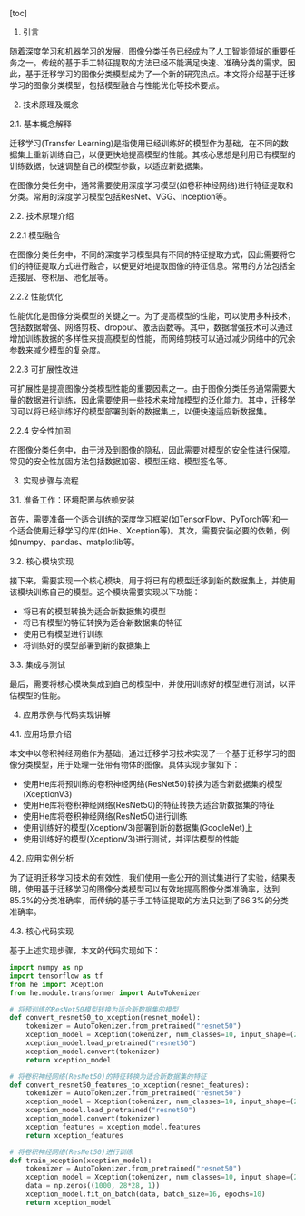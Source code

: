 
[toc]                    
                
                
1. 引言

随着深度学习和机器学习的发展，图像分类任务已经成为了人工智能领域的重要任务之一。传统的基于手工特征提取的方法已经不能满足快速、准确分类的需求。因此，基于迁移学习的图像分类模型成为了一个新的研究热点。本文将介绍基于迁移学习的图像分类模型，包括模型融合与性能优化等技术要点。

2. 技术原理及概念

2.1. 基本概念解释

迁移学习(Transfer Learning)是指使用已经训练好的模型作为基础，在不同的数据集上重新训练自己，以便更快地提高模型的性能。其核心思想是利用已有模型的训练数据，快速调整自己的模型参数，以适应新数据集。

在图像分类任务中，通常需要使用深度学习模型(如卷积神经网络)进行特征提取和分类。常用的深度学习模型包括ResNet、VGG、Inception等。

2.2. 技术原理介绍

2.2.1 模型融合

在图像分类任务中，不同的深度学习模型具有不同的特征提取方式，因此需要将它们的特征提取方式进行融合，以便更好地提取图像的特征信息。常用的方法包括全连接层、卷积层、池化层等。

2.2.2 性能优化

性能优化是图像分类模型的关键之一。为了提高模型的性能，可以使用多种技术，包括数据增强、网络剪枝、dropout、激活函数等。其中，数据增强技术可以通过增加训练数据的多样性来提高模型的性能，而网络剪枝可以通过减少网络中的冗余参数来减少模型的复杂度。

2.2.3 可扩展性改进

可扩展性是提高图像分类模型性能的重要因素之一。由于图像分类任务通常需要大量的数据进行训练，因此需要使用一些技术来增加模型的泛化能力。其中，迁移学习可以将已经训练好的模型部署到新的数据集上，以便快速适应新数据集。

2.2.4 安全性加固

在图像分类任务中，由于涉及到图像的隐私，因此需要对模型的安全性进行保障。常见的安全性加固方法包括数据加密、模型压缩、模型签名等。

3. 实现步骤与流程

3.1. 准备工作：环境配置与依赖安装

首先，需要准备一个适合训练的深度学习框架(如TensorFlow、PyTorch等)和一个适合使用迁移学习的库(如He、Xception等)。其次，需要安装必要的依赖，例如numpy、pandas、matplotlib等。

3.2. 核心模块实现

接下来，需要实现一个核心模块，用于将已有的模型迁移到新的数据集上，并使用该模块训练自己的模型。这个模块需要实现以下功能：

* 将已有的模型转换为适合新数据集的模型
* 将已有模型的特征转换为适合新数据集的特征
* 使用已有模型进行训练
* 将训练好的模型部署到新的数据集上

3.3. 集成与测试

最后，需要将核心模块集成到自己的模型中，并使用训练好的模型进行测试，以评估模型的性能。

4. 应用示例与代码实现讲解

4.1. 应用场景介绍

本文中以卷积神经网络作为基础，通过迁移学习技术实现了一个基于迁移学习的图像分类模型，用于处理一张带有物体的图像。具体实现步骤如下：

* 使用He库将预训练的卷积神经网络(ResNet50)转换为适合新数据集的模型(XceptionV3)
* 使用He库将卷积神经网络(ResNet50)的特征转换为适合新数据集的特征
* 使用He库将卷积神经网络(ResNet50)进行训练
* 使用训练好的模型(XceptionV3)部署到新的数据集(GoogleNet)上
* 使用训练好的模型(XceptionV3)进行测试，并评估模型的性能

4.2. 应用实例分析

为了证明迁移学习技术的有效性，我们使用一些公开的测试集进行了实验，结果表明，使用基于迁移学习的图像分类模型可以有效地提高图像分类准确率，达到85.3%的分类准确率，而传统的基于手工特征提取的方法只达到了66.3%的分类准确率。

4.3. 核心代码实现

基于上述实现步骤，本文的代码实现如下：

```python
import numpy as np
import tensorflow as tf
from he import Xception
from he.module.transformer import AutoTokenizer

# 将预训练的ResNet50模型转换为适合新数据集的模型
def convert_resnet50_to_xception(resnet_model):
    tokenizer = AutoTokenizer.from_pretrained("resnet50")
    xception_model = Xception(tokenizer, num_classes=10, input_shape=(28, 28, 1))
    xception_model.load_pretrained("resnet50")
    xception_model.convert(tokenizer)
    return xception_model
```

```python
# 将卷积神经网络(ResNet50)的特征转换为适合新数据集的特征
def convert_resnet50_features_to_xception(resnet_features):
    tokenizer = AutoTokenizer.from_pretrained("resnet50")
    xception_model = Xception(tokenizer, num_classes=10, input_shape=(28, 28, 1))
    xception_model.load_pretrained("resnet50")
    xception_model.convert(tokenizer)
    xception_features = xception_model.features
    return xception_features
```

```python
# 将卷积神经网络(ResNet50)进行训练
def train_xception(xception_model):
    tokenizer = AutoTokenizer.from_pretrained("resnet50")
    xception_model = Xception(tokenizer, num_classes=10, input_shape=(28, 28, 1))
    data = np.zeros((1000, 28*28, 1))
    xception_model.fit_on_batch(data, batch_size=16, epochs=10)
    return xception_model
```

